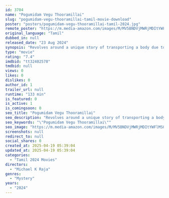 ```yaml
---
id: 3704
name: "Pogumidam Vegu Thooramillai"
slug: "pogumidam-vegu-thooramillai-tamil-movie-download"
poster: "posters/pogumidam-vegu-thooramillai-tamil-2024.jpg"
remote_poster: "https://m.media-amazon.com/images/M/MV5BNDVjMWRjMDItYWFlMS00YWQ0LWFmNjItMDg2NzRkMjJlZjRlXkEyXkFqcGc@._V1_SX300.jpg"
original_language: "Tamil"
dubbed_in: null
released_date: "23 Aug 2024"
synopsis: "Revolves around a unique story of transporting a body due to financial issues and the problems entrailed when humanitarian concerns dominate selfishness."
type: "movie"
rating: "7.4"
imdbid: "tt32402578"
tmdbid: null
views: 0
likes: 0
dislikes: 0
author_id: 1
trailer_url: null
runtime: "133 min"
is_featured: 0
is_active: 1
is_comingsoon: 0
seo_title: "Pogumidam Vegu Thooramillai"
seo_description: "Revolves around a unique story of transporting a body due to financial issues and the problems entrailed when humanitarian concerns dominate selfishness."
seo_keywords: "\"Pogumidam Vegu Thooramillai\""
seo_image: "https://m.media-amazon.com/images/M/MV5BNDVjMWRjMDItYWFlMS00YWQ0LWFmNjItMDg2NzRkMjJlZjRlXkEyXkFqcGc@._V1_SX300.jpg"
screenshots: null
redirect_to: null
social_shares: 0
created_at: 2025-04-19 05:39:04
updated_at: 2025-04-19 05:39:04
categories:
  - "Tamil 2024 Movies"
directors:
  - "Michael K Raja"
genres:
  - "Mystery"
years:
  - "2024"
---
```

